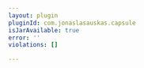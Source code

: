 ```yaml
---
layout: plugin
pluginId: com.jonaslasauskas.capsule
isJarAvailable: true
error: ''
violations: []

---
```

